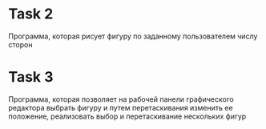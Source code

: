 # Task 2
Программа, которая  рисует фигуру по заданному пользователем числу сторон

# Task 3
Программа, которая позволяет на рабочей панели графического редактора выбрать фигуру и путем перетаскивания изменить ее положение, реализовать выбор и перетаскивание нескольких фигур
